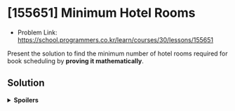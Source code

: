 # [155651] Minimum Hotel Rooms
* Problem Link: https://school.programmers.co.kr/learn/courses/30/lessons/155651

Present the solution to find the minimum number of hotel rooms required for book scheduling by **proving it mathematically**.
  
## Solution
<details>
  <summary><b>Spoilers</b></summary>
This kind of problem is called <b>"Interval Partitioning"</b>, and its solution uses <b>Greedy Algorithm</b>.
  
1. Sort all intervals. (bookings)
2. Schedule them.

Answer: The sort algorithm should sort intervals by start time.

### Algorithm
Apply specific sorting algorithm to all intervals, and schedule them.

1. (Sort all intervals with specific algorithm)
2. Read the start time & end time of the first booking.
3. Examine the 1st, 2nd, 3rd, ... N-th room schedule.
  
  a. If a K-th room schedule can accept the booking, put it into the schedule.

  b. If not, examine the (K+1)-th, the next room schedule.

3. The total number of room schedules is the answer.

### Greedy Algorithm
For greedy algorithm, we can think four ways to sort intervals:

1. ★ Earliest start time
2. Earliest finish time
3. Fewest conflicts
4. Shortest interval
   
※ The answer is the first one. I uploaded two figures per greedy algorithm which is not an answer. The upper schedule figure is a counter-example, and the lower one is the right answer sorting by start time.
#### No Sort
##### Counterexample
![image](https://github.com/reruo321/CPP-Self-Study/assets/48712088/cce337f5-3340-4aa1-9419-7d6b6151ecac)

#### 2. Earliest Finish Time
##### Counterexample
![image](https://github.com/reruo321/CPP-Self-Study/assets/48712088/15d9add3-822b-4da1-b297-5322a1386e13)

#### 3. Fewest Conflicts
##### Counterexample
![image](https://github.com/reruo321/CPP-Self-Study/assets/48712088/036b823f-bcdb-49e5-b848-94931c4414fa)

##### Algorithm Explanation
In the context of "fewest conflicts" sorting in interval partitioning, the term "conflict" refers to the overlapping of intervals.
When conflicts exist, the approach would prioritize scheduling intervals first that have fewer conflicts with other intervals.

The algorithm involves precomputing the number of conflicts for each interval and sorting them based on this count. Therefore, we only need to perform this computation once at the beginning before applying the greedy algorithm.

![image](https://github.com/reruo321/CPP-Self-Study/assets/48712088/45f17714-6ad1-45d2-98db-54c26e95812f)

Let's see this figure again. Each interval has start time and end time like this:

* A: [0, 4]
* B: [6, 8]
* C: [4, 10]
* D: [0, 5]

I said "conflict" is the overlap between two intervals. Let's count them!

* A: 1 (Conflict with D)
* B: 1 (Conflict with C)
* C: 2 (Conflict with B, D)
* D: 2 (Conflict with A, C)

Therefore, the order of the intervals will be A-B-C-D, B-A-D-C, or anything else. The order between "A and B", or "C and D" does not matter at all.

**Proof for Order of the Intervals**

#### 4. Shortest Interval
![image](https://github.com/reruo321/CPP-Self-Study/assets/48712088/224e38ae-6bb0-4b89-8c7a-d23e0db3b358)

#### Solution Proof: 1. Earliest Start Time
Sorting all bookings by start time in ascending order is the optimal greedy solution in interval partitioning.
We can prove these two things to prove the optimality of the solution.

1. Greedy algorithm is optimal.
2. Greedy algorithm with sorted intervals by start time is optimal.

##### Theorem 1
Greedy algorithm is optimal.

##### Theorem 2

Greedy algorithm that sorts intervals by start time is optimal in interval partitioning.

(We can employ the **"exchange argument" technique**. This technique involves assuming an optimal solution different from the one produced by the greedy algorithm and then demonstrating how it can be transformed into a solution that is at least as good or better using the greedy approach.)

##### Definition:
Let the greedy algorithm that sorts lectures by start time and assigns them to classrooms be G.

##### Assumption:
Suppose there exists an optimal solution O that does not follow the greedy algorithm of sorting lectures by start time. Let the first lecture that is scheduled differently in G and O be L. Since G is a greedy algorithm, it always makes the locally optimal choice. Therefore, the lecture L scheduled by G at this point is the best possible choice among all lectures at that time. In O, the lecture L is scheduled differently. This means that O has chosen a different lecture at this point. Let this lecture be M. There must be a difference in scheduling at L’s point and M’s point.

##### Case 1:
The cases that L and M do not introduce any conflicts with other lectures in G. This means neither of them affect other lectures.

Whether L and M conflict with each other or not does not matter. Therefore, the Case 1 has no effect on the number of schedules and the optimality of G and O.

##### Case 2:
The cases that L and M introduce conflicts with other lectures in G.

There must be some conflict or overlap introduced by O that G avoided, or resolved by O that G introduced. These conflicts have the potential to increase or decrease the number of classrooms needed in O, as it may introduce or resolve overlaps that were not/were present in G. The specific impact on the total number of classrooms will depend on the subsequent scheduling decisions and how the conflicts are resolved in the course of the algorithm.

![image](https://github.com/reruo321/CPP-Self-Study/assets/48712088/b09d297a-2f7f-4abc-9a64-53c68eb05ac7)

##### Contradiction

##### Conclusion
Among all greedy algorithms, the one sorting intervals by start time is optimal in interval partitioning.

</details>
